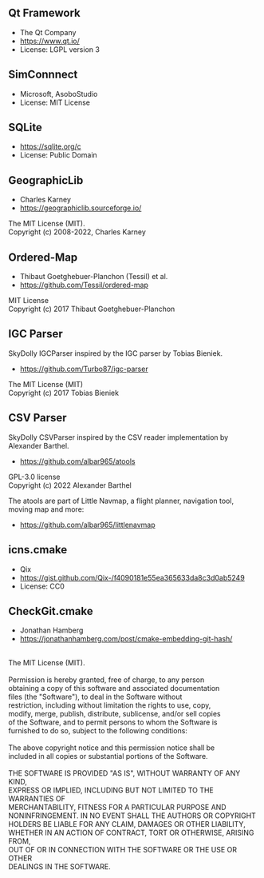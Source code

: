 ## Qt Framework
- The Qt Company
- https://www.qt.io/
- License: LGPL version 3

## SimConnnect
- Microsoft, AsoboStudio
- License: MIT License

## SQLite
- https://sqlite.org/c
- License: Public Domain

## GeographicLib
- Charles Karney
- https://geographiclib.sourceforge.io/

The MIT License (MIT).\
Copyright (c) 2008-2022, Charles Karney

## Ordered-Map
- Thibaut Goetghebuer-Planchon (Tessil) et al.
- https://github.com/Tessil/ordered-map

MIT License\
Copyright (c) 2017 Thibaut Goetghebuer-Planchon

## IGC Parser
SkyDolly IGCParser inspired by the IGC parser by Tobias Bieniek.
- https://github.com/Turbo87/igc-parser

The MIT License (MIT)\
Copyright (c) 2017 Tobias Bieniek

## CSV Parser
SkyDolly CSVParser inspired by the CSV reader implementation by Alexander Barthel.
- https://github.com/albar965/atools

GPL-3.0 license \
Copyright (c) 2022 Alexander Barthel

The atools are part of Little Navmap, a flight planner, navigation tool, moving map and more:
- https://github.com/albar965/littlenavmap

## icns.cmake
- Qix
- https://gist.github.com/Qix-/f4090181e55ea365633da8c3d0ab5249
- License: CC0


## CheckGit.cmake
- Jonathan Hamberg
- https://jonathanhamberg.com/post/cmake-embedding-git-hash/

\
The MIT License (MIT).\
\
Permission is hereby granted, free of charge, to any person\
obtaining a copy of this software and associated documentation\
files (the "Software"), to deal in the Software without\
restriction, including without limitation the rights to use, copy,\
modify, merge, publish, distribute, sublicense, and/or sell copies\
of the Software, and to permit persons to whom the Software is\
furnished to do so, subject to the following conditions:\
\
The above copyright notice and this permission notice shall be\
included in all copies or substantial portions of the Software.\
\
THE SOFTWARE IS PROVIDED "AS IS", WITHOUT WARRANTY OF ANY KIND,\
EXPRESS OR IMPLIED, INCLUDING BUT NOT LIMITED TO THE WARRANTIES OF\
MERCHANTABILITY, FITNESS FOR A PARTICULAR PURPOSE AND\
NONINFRINGEMENT.  IN NO EVENT SHALL THE AUTHORS OR COPYRIGHT\
HOLDERS BE LIABLE FOR ANY CLAIM, DAMAGES OR OTHER LIABILITY,\
WHETHER IN AN ACTION OF CONTRACT, TORT OR OTHERWISE, ARISING FROM,\
OUT OF OR IN CONNECTION WITH THE SOFTWARE OR THE USE OR OTHER\
DEALINGS IN THE SOFTWARE.
